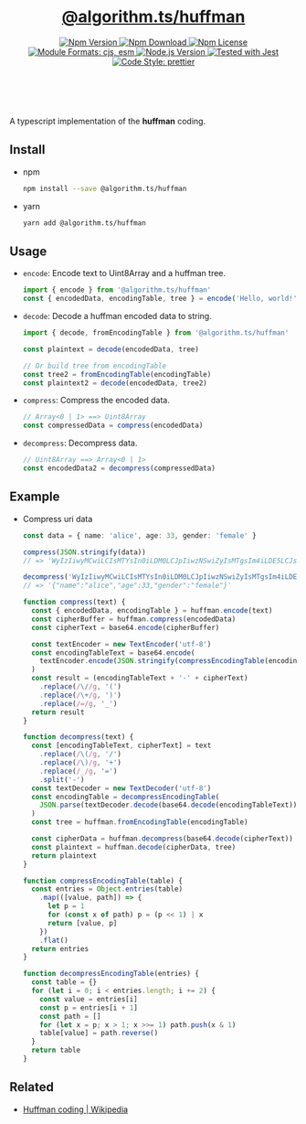 <header>
  <h1 align="center">
    <a href="https://github.com/guanghechen/algorithm.ts/tree/@algorithm.ts/huffman@4.0.1/packages/huffman#readme">@algorithm.ts/huffman</a>
  </h1>
  <div align="center">
    <a href="https://www.npmjs.com/package/@algorithm.ts/huffman">
      <img
        alt="Npm Version"
        src="https://img.shields.io/npm/v/@algorithm.ts/huffman.svg"
      />
    </a>
    <a href="https://www.npmjs.com/package/@algorithm.ts/huffman">
      <img
        alt="Npm Download"
        src="https://img.shields.io/npm/dm/@algorithm.ts/huffman.svg"
      />
    </a>
    <a href="https://www.npmjs.com/package/@algorithm.ts/huffman">
      <img
        alt="Npm License"
        src="https://img.shields.io/npm/l/@algorithm.ts/huffman.svg"
      />
    </a>
    <a href="#install">
      <img
        alt="Module Formats: cjs, esm"
        src="https://img.shields.io/badge/module_formats-cjs%2C%20esm-green.svg"
      />
    </a>
    <a href="https://github.com/nodejs/node">
      <img
        alt="Node.js Version"
        src="https://img.shields.io/node/v/@algorithm.ts/huffman"
      />
    </a>
    <a href="https://github.com/facebook/jest">
      <img
        alt="Tested with Jest"
        src="https://img.shields.io/badge/tested_with-jest-9c465e.svg"
      />
    </a>
    <a href="https://github.com/prettier/prettier">
      <img
        alt="Code Style: prettier"
        src="https://img.shields.io/badge/code_style-prettier-ff69b4.svg?style=flat-square"
      />
    </a>
  </div>
</header>
<br/>

A typescript implementation of the **huffman** coding.

## Install

- npm

  ```bash
  npm install --save @algorithm.ts/huffman
  ```

- yarn

  ```bash
  yarn add @algorithm.ts/huffman
  ```

## Usage

- `encode`: Encode text to Uint8Array and a huffman tree.

  ```typescript
  import { encode } from '@algorithm.ts/huffman'
  const { encodedData, encodingTable, tree } = encode('Hello, world!')
  ```

- `decode`: Decode a huffman encoded data to string.

  ```typescript
  import { decode, fromEncodingTable } from '@algorithm.ts/huffman'

  const plaintext = decode(encodedData, tree)

  // Or build tree from encodingTable
  const tree2 = fromEncodingTable(encodingTable)
  const plaintext2 = decode(encodedData, tree2)
  ```

- `compress`: Compress the encoded data.

  ```typescript
  // Array<0 | 1> ==> Uint8Array
  const compressedData = compress(encodedData)
  ```

- `decompress`: Decompress data.

  ```typescript
  // Uint8Array ==> Array<0 | 1>
  const encodedData2 = decompress(compressedData)
  ```

## Example

- Compress uri data

  ```typescript
  const data = { name: 'alice', age: 33, gender: 'female' }

  compress(JSON.stringify(data))
  // => 'WyIzIiwyMCwiLCIsMTYsIn0iLDM0LCJpIiwzNSwiZyIsMTgsIm4iLDE5LCJsIiwyMSwiciIsNDQsImMiLDkwLCJkIiw5MSwiOiIsMjMsIlwiIiw2LCJlIiwxNCwiYSIsMzAsInsiLDEyNCwiZiIsMTI1LCJtIiw2M10_-BvI)(p7lG1oLi06IEWNvMnvd(l0C'

  decompress('WyIzIiwyMCwiLCIsMTYsIn0iLDM0LCJpIiwzNSwiZyIsMTgsIm4iLDE5LCJsIiwyMSwiciIsNDQsImMiLDkwLCJkIiw5MSwiOiIsMjMsIlwiIiw2LCJlIiwxNCwiYSIsMzAsInsiLDEyNCwiZiIsMTI1LCJtIiw2M10_-BvI)(p7lG1oLi06IEWNvMnvd(l0C')
  // => '{"name":"alice","age":33,"gender":"female"}'

  function compress(text) {
    const { encodedData, encodingTable } = huffman.encode(text)
    const cipherBuffer = huffman.compress(encodedData)
    const cipherText = base64.encode(cipherBuffer)

    const textEncoder = new TextEncoder('utf-8')
    const encodingTableText = base64.encode(
      textEncoder.encode(JSON.stringify(compressEncodingTable(encodingTable))),
    )
    const result = (encodingTableText + '-' + cipherText)
      .replace(/\//g, '(')
      .replace(/\+/g, ')')
      .replace(/=/g, '_')
    return result
  }

  function decompress(text) {
    const [encodingTableText, cipherText] = text
      .replace(/\(/g, '/')
      .replace(/\)/g, '+')
      .replace(/_/g, '=')
      .split('-')
    const textDecoder = new TextDecoder('utf-8')
    const encodingTable = decompressEncodingTable(
      JSON.parse(textDecoder.decode(base64.decode(encodingTableText))),
    )
    const tree = huffman.fromEncodingTable(encodingTable)

    const cipherData = huffman.decompress(base64.decode(cipherText))
    const plaintext = huffman.decode(cipherData, tree)
    return plaintext
  }

  function compressEncodingTable(table) {
    const entries = Object.entries(table)
      .map(([value, path]) => {
        let p = 1
        for (const x of path) p = (p << 1) | x
        return [value, p]
      })
      .flat()
    return entries
  }

  function decompressEncodingTable(entries) {
    const table = {}
    for (let i = 0; i < entries.length; i += 2) {
      const value = entries[i]
      const p = entries[i + 1]
      const path = []
      for (let x = p; x > 1; x >>= 1) path.push(x & 1)
      table[value] = path.reverse()
    }
    return table
  }
  ```

## Related

- [Huffman coding | Wikipedia](https://en.wikipedia.org/wiki/Huffman_coding)

[homepage]:
  https://github.com/guanghechen/algorithm.ts/tree/@algorithm.ts/huffman@4.0.1/packages/huffman#readme
